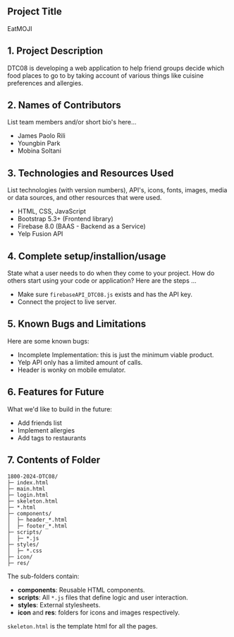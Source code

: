## Project Title

EatMOJI

## 1. Project Description

DTC08 is developing a web application to help friend groups decide which food places to go to by
taking account of various things like cuisine preferences and allergies.

## 2. Names of Contributors

List team members and/or short bio's here...

-   James Paolo Rili
-   Youngbin Park
-   Mobina Soltani

## 3. Technologies and Resources Used

List technologies (with version numbers), API's, icons, fonts, images, media or data sources, and other resources that were used.

-   HTML, CSS, JavaScript
-   Bootstrap 5.3+ (Frontend library)
-   Firebase 8.0 (BAAS - Backend as a Service)
-   Yelp Fusion API

## 4. Complete setup/installion/usage

State what a user needs to do when they come to your project. How do others start using your code or application?
Here are the steps ...

-   Make sure `firebaseAPI_DTC08.js` exists and has the API key.
-   Connect the project to live server.

## 5. Known Bugs and Limitations

Here are some known bugs:

-   Incomplete Implementation: this is just the minimum viable product.
-   Yelp API only has a limited amount of calls.
-   Header is wonky on mobile emulator.

## 6. Features for Future

What we'd like to build in the future:

-   Add friends list
-   Implement allergies
-   Add tags to restaurants

## 7. Contents of Folder

```
1800-2024-DTC08/
├─ index.html
├─ main.html
├─ login.html
├─ skeleton.html
├─ *.html
├─ components/
│  ├─ header_*.html
│  ├─ footer_*.html
├─ scripts/
│  ├─ *.js
├─ styles/
│  ├─ *.css
├─ icon/
├─ res/
```

The sub-folders contain:

-   **components**: Reusable HTML components.
-   **scripts**: All `*.js` files that define logic and user interaction.
-   **styles**: External stylesheets.
-   **icon** and **res**: folders for icons and images respectively.

`skeleton.html` is the template html for all the pages.
